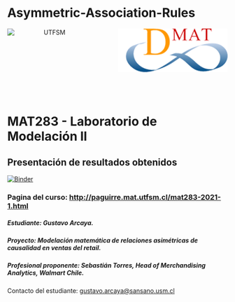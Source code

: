 # Asymmetric-Association-Rules
<header>
<img src="https://upload.wikimedia.org/wikipedia/commons/4/47/Logo_UTFSM.png" width=200 alt="UTFSM" align="left"/>
<img src="./images/dmat.png" alt="DMAT" align="right"/>
</header>
</br></br></br></br></br>

</br>
</br>

# MAT283 - Laboratorio de Modelación II

## Presentación de resultados obtenidos 


[![Binder](https://mybinder.org/badge_logo.svg)](https://mybinder.org/v2/git/https%3A%2F%2Fgithub.com%2FGustavoAnkelen%2FAsymmetric-Association-Rules.git/master)

### Pagina del curso: http://paguirre.mat.utfsm.cl/mat283-2021-1.html
#####    Estudiante: Gustavo Arcaya.
#####   Proyecto: Modelación matemática de relaciones asimétricas de causalidad en ventas del retail.
#####    Profesional proponente: Sebastián Torres, Head of Merchandising Analytics, Walmart Chile.
Contacto del estudiante: gustavo.arcaya@sansano.usm.cl

